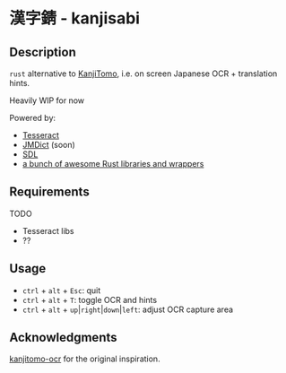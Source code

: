 # 漢字錆 - kanjisabi

## Description

`rust` alternative to [KanjiTomo](https://www.kanjitomo.net/), i.e. on screen Japanese OCR + translation hints.

Heavily WIP for now

Powered by:
- [Tesseract](https://github.com/tesseract-ocr/tesseract)
- [JMDict](http://edrdg.org/jmdict/j_jmdict.html) (soon)
- [SDL](https://www.libsdl.org/)
- [a bunch of awesome Rust libraries and wrappers](Cargo.toml)

## Requirements

TODO
* Tesseract libs
* ??

## Usage

* `ctrl` + `alt` + `Esc`: quit
* `ctrl` + `alt` + `T`: toggle OCR and hints
* `ctrl` + `alt` + `up`|`right`|`down`|`left`: adjust OCR capture area

## Acknowledgments

[kanjitomo-ocr](https://github.com/sakarika/kanjitomo-ocr) for the original inspiration.
